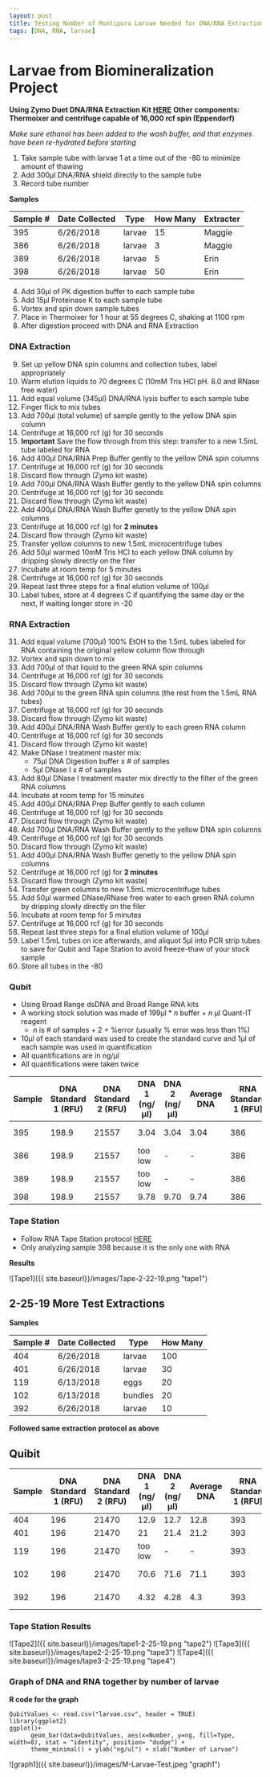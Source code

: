 ```yaml
---
layout: post
title: Testing Number of Montipora Larvae Needed for DNA/RNA Extraction
tags: [DNA, RNA, larvae]
---
```


# Larvae from Biomineralization Project

**Using Zymo Duet DNA/RNA Extraction Kit [HERE](https://files.zymoresearch.com/protocols/_d7003t_d7003_quick-dna-rna_miniprep_plus_kit.pdf)**
**Other components: Thermoixer and centrifuge capable of 16,000 rcf spin (Eppendorf)**

_Make sure ethanol has been added to the wash buffer, and that enzymes have been re-hydrated before starting_

1. Take sample tube with larvae 1 at a time out of the -80 to minimize amount of thawing
2. Add 300µl DNA/RNA shield directly to the sample tube
3. Record tube number

**Samples**

|Sample #|Date Collected|Type|How Many|Extracter|
|-----|-------|------|------|------|
|395|6/26/2018|larvae|15|Maggie|
|386|6/26/2018|larvae|3|Maggie|
|389|6/26/2018|larvae|5|Erin|
|398|6/26/2018|larvae|50|Erin|

4. Add 30µl of PK digestion buffer to each sample tube
5. Add 15µl Proteinase K to each sample tube
6. Vortex and spin down sample tubes
7. Place in Thermoixer for 1 hour at 55 degrees C, shaking at 1100 rpm
8. After digestion proceed with DNA and RNA Extraction
### DNA Extraction
9. Set up yellow DNA spin columns and collection tubes, label appropriately
10. Warm elution liquids to 70 degrees C (10mM Tris HCl pH. 8.0 and RNase free water)
11. Add equal volume (345µl) DNA/RNA lysis buffer to each sample tube
12. Finger flick to mix tubes
13. Add 700µl (total volume) of sample gently to the yellow DNA spin column
14. Centrifuge at 16,000 rcf (g) for 30 seconds
15. **Important** Save the flow through from this step: transfer to a new 1.5mL tube labeled for RNA
16. Add 400µl DNA/RNA Prep Buffer gently to the yellow DNA spin columns
17. Centrifuge at 16,000 rcf (g) for 30 seconds
18. Discard flow through (Zymo kit waste)
19. Add 700µl DNA/RNA Wash Buffer gently to the yellow DNA spin columns
20. Centrifuge at 16,000 rcf (g) for 30 seconds
21. Discard flow through (Zymo kit waste)
22. Add 400µl DNA/RNA Wash Buffer genetly to the yellow DNA spin columns
23. Centrifuge at 16,000 rcf (g) for **2 minutes**
24. Discard flow through (Zymo kit waste)
25. Transfer yellow columns to new 1.5mL microcentrifuge tubes
26. Add 50µl warmed 10mM Tris HCl to each yellow DNA column by dripping slowly directly on the filer
27. Incubate at room temp for 5 minutes
28. Centrifuge at 16,000 rcf (g) for 30 seconds
29. Repeat last three steps for a final elution volume of 100µl
30. Label tubes, store at 4 degrees C if quantifying the same day or the next, if waiting longer store in -20

### RNA Extraction
31. Add equal volume (700µl) 100% EtOH to the 1.5mL tubes labeled for RNA containing the original yellow column flow through
32. Vortex and spin down to mix
33. Add 700µl of that liquid to the green RNA spin columns
34. Centrifuge at 16,000 rcf (g) for 30 seconds
35. Discard flow through (Zymo kit waste)
36. Add 700µl to the green RNA spin columns (the rest from the 1.5mL RNA tubes)
37. Centrifuge at 16,000 rcf (g) for 30 seconds
38. Discard flow through (Zymo kit waste)
39. Add 400µl DNA/RNA Wash Buffer gently to each green RNA column
40. Centrifuge at 16,000 rcf (g) for 30 seconds
41. Discard flow through (Zymo kit waste)
42. Make DNase I treatment master mix:
    - 75µl DNA Digestion buffer x # of samples
    - 5µl DNase I x # of samples
43. Add 80µl DNase I treatment master mix directly to the filter of the green RNA columns
44. Incubate at room temp for 15 minutes
45. Add 400µl DNA/RNA Prep Buffer gently to each column
46. Centrifuge at 16,000 rcf (g) for 30 seconds
47. Discard flow through (Zymo kit waste)
48. Add 700µl DNA/RNA Wash Buffer gently to the yellow DNA spin columns
49. Centrifuge at 16,000 rcf (g) for 30 seconds
50. Discard flow through (Zymo kit waste)
51. Add 400µl DNA/RNA Wash Buffer genetly to the yellow DNA spin columns
52. Centrifuge at 16,000 rcf (g) for **2 minutes**
53. Discard flow through (Zymo kit waste)
54. Transfer green columns to new 1.5mL microcentrifuge tubes
55. Add 50µl warmed DNase/RNase free water to each green RNA column by dripping slowly directly on the filer
56. Incubate at room temp for 5 minutes
57. Centrifuge at 16,000 rcf (g) for 30 seconds
58. Repeat last three steps for a final elution volume of 100µl
59. Label 1.5mL tubes on ice afterwards, and aliquot 5µl into PCR strip tubes to save for Qubit and Tape Station to avoid freeze-thaw of your stock sample
60. Store all tubes in the -80

### Qubit
- Using Broad Range dsDNA and Broad Range RNA kits
- A working stock solution was made of 199µl * _n_ buffer + _n_ µl Quant-IT reagent
    - _n_ is # of samples + 2 + %error (usually % error was less than 1%)
- 10µl of each standard was used to create the standard curve and 1µl of each sample was used in quantification
- All quantifications are in ng/µl
- All quantifications were taken twice

|Sample|DNA Standard 1 (RFU)|DNA Standard 2 (RFU)|DNA 1 (ng/µl)|DNA 2 (ng/µl)|Average DNA| RNA Standard 1 (RFU)| RNA Standard 2 (RFU)| RNA 1 (ng/µl)|RNA 2 (ng/ul)|Average RNA|
|------|----------|----------|-------------|-------------|-------------|-------------|----|----|----|----|
|395|198.9|21557|3.04|3.04|3.04|386|11014|too low|-| -|
|386|198.9|21557|too low|-|-|386|11014|too low|-|-|
|389|198.9|21557|too low|-|-|386|11014|too low|-|-|
|398|198.9|21557|9.78|9.70|9.74|386|11014|15.2|14.4|14.8|

### Tape Station
- Follow RNA Tape Station protocol [HERE](https://meschedl.github.io/MESPutnam_Open_Lab_Notebook/RNA-TapeStation-Protocol/)
- Only analyzing sample 398 because it is the only one with RNA

**Results**

![Tape1]({{ site.baseurl}}/images/Tape-2-22-19.png "tape1")

## 2-25-19 More Test Extractions
**Samples**

|Sample #|Date Collected|Type|How Many|
|-----|-------|------|------|
|404|6/26/2018|larvae|100|
|401|6/26/2018|larvae|30|
|119|6/13/2018|eggs|20|
|102|6/13/2018|bundles|20|
|392|6/26/2018|larvae|10|

**Followed same extraction protocol as above**
## Quibit


|Sample|DNA Standard 1 (RFU)|DNA Standard 2 (RFU)|DNA 1 (ng/µl)|DNA 2 (ng/µl)|Average DNA| RNA Standard 1 (RFU)| RNA Standard 2 (RFU)| RNA 1 (ng/µl)|RNA 2 (ng/ul)|Average RNA|
|------|----------|----------|-------------|-------------|-------------|-------------|----|----|----|----|
|404|196|21470|12.9|12.7|12.8|393|10798|46|45.8|45.9|
|401|196|21470|21|21.4|21.2|393|10798|27.8|27.6|27.7|
|119|196|21470|too low|-|-|393|10798|101|101|101|
|102|196|21470|70.6|71.6|71.1|393|10798|too low|-|-|
|392|196|21470|4.32|4.28|4.3|393|10798|too low|-|-|

### Tape Station Results

![Tape2]({{ site.baseurl}}/images/tape1-2-25-19.png "tape2")
![Tape3]({{ site.baseurl}}/images/tape2-2-25-19.png "tape3")
![Tape4]({{ site.baseurl}}/images/tape3-2-25-19.png "tape4")

### Graph of DNA and RNA together by number of larvae

**R code for the graph**

```
QubitValues <- read.csv("larvae.csv", header = TRUE)
library(ggplot2)
ggplot()+
	  geom_bar(data=QubitValues, aes(x=Number, y=ng, fill=Type, width=8), stat = "identity", position= "dodge") +
	  theme_minimal() + ylab("ng/ul") + xlab("Number of Larvae")
```

![graph1]({{ site.baseurl}}/images/M-Larvae-Test.jpeg "graph1")
